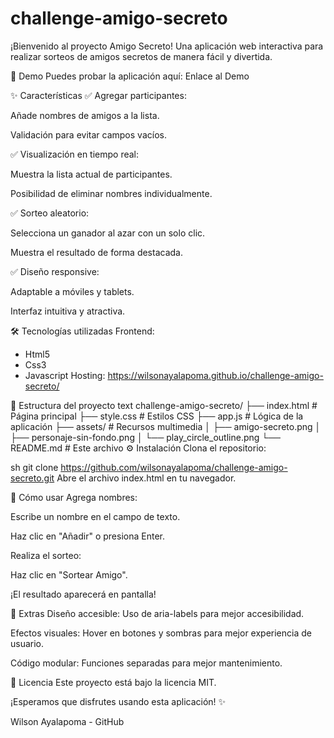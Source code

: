 # challenge-amigo-secreto

¡Bienvenido al proyecto Amigo Secreto! Una aplicación web interactiva para realizar sorteos de amigos secretos de manera fácil y divertida.

🚀 Demo
Puedes probar la aplicación aquí: Enlace al Demo

✨ Características
✅ Agregar participantes:

Añade nombres de amigos a la lista.

Validación para evitar campos vacíos.

✅ Visualización en tiempo real:

Muestra la lista actual de participantes.

Posibilidad de eliminar nombres individualmente.

✅ Sorteo aleatorio:

Selecciona un ganador al azar con un solo clic.

Muestra el resultado de forma destacada.

✅ Diseño responsive:

Adaptable a móviles y tablets.

Interfaz intuitiva y atractiva.

🛠️ Tecnologías utilizadas
Frontend:

- Html5
- Css3
- Javascript
  Hosting:
  https://wilsonayalapoma.github.io/challenge-amigo-secreto/

📂 Estructura del proyecto
text
challenge-amigo-secreto/
├── index.html # Página principal
├── style.css # Estilos CSS
├── app.js # Lógica de la aplicación
├── assets/ # Recursos multimedia
│ ├── amigo-secreto.png
│ ├── personaje-sin-fondo.png
│ └── play_circle_outline.png
└── README.md # Este archivo
⚙️ Instalación
Clona el repositorio:

sh
git clone https://github.com/wilsonayalapoma/challenge-amigo-secreto.git
Abre el archivo index.html en tu navegador.

🎯 Cómo usar
Agrega nombres:

Escribe un nombre en el campo de texto.

Haz clic en "Añadir" o presiona Enter.

Realiza el sorteo:

Haz clic en "Sortear Amigo".

¡El resultado aparecerá en pantalla!

🌟 Extras
Diseño accesible: Uso de aria-labels para mejor accesibilidad.

Efectos visuales: Hover en botones y sombras para mejor experiencia de usuario.

Código modular: Funciones separadas para mejor mantenimiento.

📄 Licencia
Este proyecto está bajo la licencia MIT.

¡Esperamos que disfrutes usando esta aplicación! ✨

Wilson Ayalapoma - GitHub

